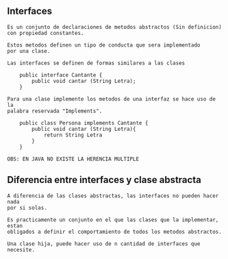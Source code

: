 ## Interfaces
    Es un conjunto de declaraciones de metodos abstractos (Sin definicion) 
    con propiedad constantes.

    Estos metodos definen un tipo de conducta que sera implementado 
    por una clase.

    Las interfaces se definen de formas similares a las clases
       
        public interface Cantante {
            public void cantar (String Letra);
        }

    Para una clase implemente los metodos de una interfaz se hace uso de la 
    palabra reservada "Implements".
        
        public class Persona implements Cantante {
            public void cantar (String Letra){
                return String Letra
            }
        }  
    
    OBS: EN JAVA NO EXISTE LA HERENCIA MULTIPLE 

## Diferencia entre interfaces y clase abstracta
    A diferencia de las clases abstractas, las interfaces no pueden hacer nada 
    por si solas.

    Es practicamente un conjunto en el que las clases que la implementar, estan 
    obligados a definir el comportamiento de todos los metodos abstractos.

    Una clase hija, puede hacer uso de n cantidad de interfaces que necesite.

